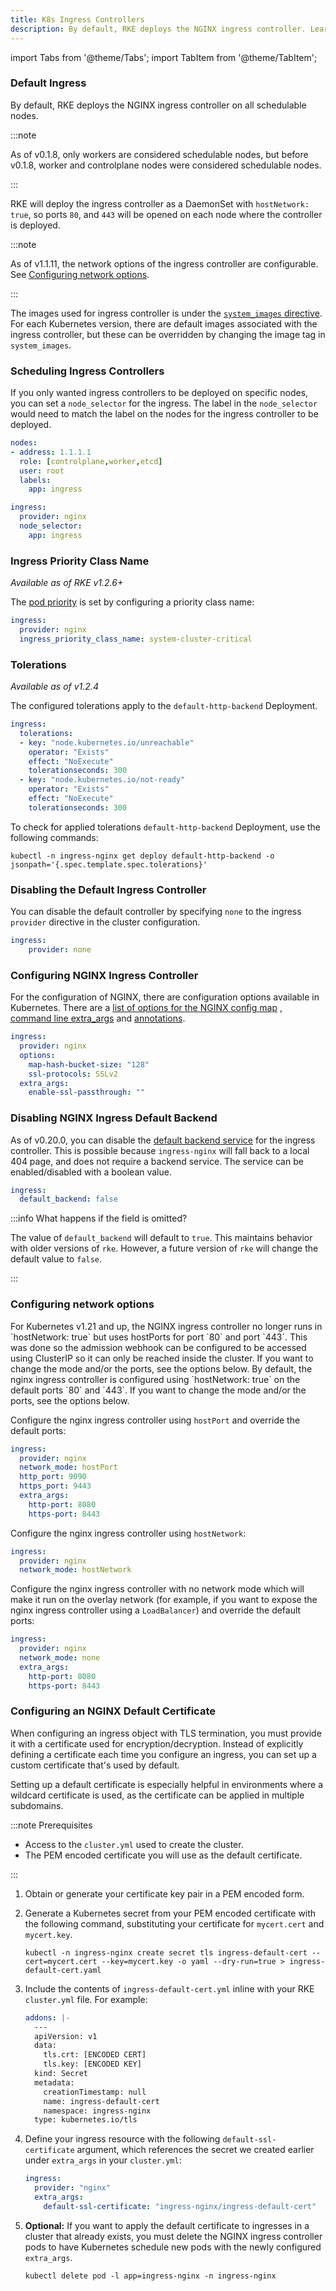 ```yaml
---
title: K8s Ingress Controllers
description: By default, RKE deploys the NGINX ingress controller. Learn how to schedule and disable default k8s ingress controllers, and how to configure NGINX controller
---
```


import Tabs from '@theme/Tabs';
import TabItem from '@theme/TabItem';

### Default Ingress

By default, RKE deploys the NGINX ingress controller on all schedulable nodes.

:::note

As of v0.1.8, only workers are considered schedulable nodes, but before v0.1.8, worker and controlplane nodes were considered schedulable nodes.

:::

RKE will deploy the ingress controller as a DaemonSet with `hostNetwork: true`, so ports `80`, and `443` will be opened on each node where the controller is deployed.

:::note

As of v1.1.11, the network options of the ingress controller are configurable. See [Configuring network options](#configuring-network-options).

:::

The images used for ingress controller is under the [`system_images` directive](config-options/system-images/). For each Kubernetes version, there are default images associated with the ingress controller, but these can be overridden by changing the image tag in `system_images`.

### Scheduling Ingress Controllers

If you only wanted ingress controllers to be deployed on specific nodes, you can set a `node_selector` for the ingress. The label in the `node_selector` would need to match the label on the nodes for the ingress controller to be deployed.

```yaml
nodes:
- address: 1.1.1.1
  role: [controlplane,worker,etcd]
  user: root
  labels:
    app: ingress

ingress:
  provider: nginx
  node_selector:
    app: ingress
```

### Ingress Priority Class Name

_Available as of RKE v1.2.6+_

The [pod priority](https://kubernetes.io/docs/concepts/configuration/pod-priority-preemption/#pod-priority) is set by configuring a priority class name:

```yaml
ingress:
  provider: nginx
  ingress_priority_class_name: system-cluster-critical
```

### Tolerations

_Available as of v1.2.4_

The configured tolerations apply to the `default-http-backend` Deployment.

```yaml
ingress:
  tolerations:
  - key: "node.kubernetes.io/unreachable"
    operator: "Exists"
    effect: "NoExecute"
    tolerationseconds: 300
  - key: "node.kubernetes.io/not-ready"
    operator: "Exists"
    effect: "NoExecute"
    tolerationseconds: 300
```

To check for applied tolerations `default-http-backend` Deployment, use the following commands:

```
kubectl -n ingress-nginx get deploy default-http-backend -o jsonpath='{.spec.template.spec.tolerations}'
```

### Disabling the Default Ingress Controller

You can disable the default controller by specifying `none` to  the ingress `provider` directive in the cluster configuration.

```yaml
ingress:
    provider: none
```
### Configuring NGINX Ingress Controller

For the configuration of NGINX, there are configuration options available in Kubernetes. There are a [list of options for the NGINX config map](https://github.com/kubernetes/ingress-nginx/blob/master/docs/user-guide/nginx-configuration/configmap.md) , [command line extra_args](https://github.com/kubernetes/ingress-nginx/blob/master/docs/user-guide/cli-arguments.md) and [annotations](https://kubernetes.github.io/ingress-nginx/user-guide/nginx-configuration/annotations/).

```yaml
ingress:
  provider: nginx
  options:
    map-hash-bucket-size: "128"
    ssl-protocols: SSLv2
  extra_args:
    enable-ssl-passthrough: ""
```

### Disabling NGINX Ingress Default Backend

As of v0.20.0, you can disable the [default backend service](https://kubernetes.github.io/ingress-nginx/user-guide/default-backend/) for the ingress controller. This is possible because `ingress-nginx` will fall back to a local 404 page, and does not require a backend service. The service can be enabled/disabled with a boolean value.

```yaml
ingress:
  default_backend: false
```

:::info What happens if the field is omitted?

The value of `default_backend` will default to `true`. This maintains behavior with older versions of `rke`. However, a future version of `rke` will change the default value to `false`.

:::

### Configuring network options

<Tabs>
<TabItem value="v1.3.x">
For Kubernetes v1.21 and up, the NGINX ingress controller no longer runs in `hostNetwork: true` but uses hostPorts for port `80` and port `443`. This was done so the admission webhook can be configured to be accessed using ClusterIP so it can only be reached inside the cluster. If you want to change the mode and/or the ports, see the options below.
</TabItem>
<TabItem value="v1.1.11 and up & v1.2.x">
By default, the nginx ingress controller is configured using `hostNetwork: true` on the default ports `80` and `443`. If you want to change the mode and/or the ports, see the options below.
</TabItem>
</Tabs>

Configure the nginx ingress controller using `hostPort` and override the default ports:

```yaml
ingress:
  provider: nginx
  network_mode: hostPort
  http_port: 9090
  https_port: 9443
  extra_args:
    http-port: 8080
    https-port: 8443
```

Configure the nginx ingress controller using `hostNetwork`:

```yaml
ingress:
  provider: nginx
  network_mode: hostNetwork
```

Configure the nginx ingress controller with no network mode which will make it run on the overlay network (for example, if you want to expose the nginx ingress controller using a `LoadBalancer`) and override the default ports:

```yaml
ingress:
  provider: nginx
  network_mode: none
  extra_args:
    http-port: 8080
    https-port: 8443
```

### Configuring an NGINX Default Certificate

When configuring an ingress object with TLS termination, you must provide it with a certificate used for encryption/decryption. Instead of explicitly defining a certificate each time you configure an ingress, you can set up a custom certificate that's used by default.

Setting up a default certificate is especially helpful in environments where a wildcard certificate is used, as the certificate can be applied in multiple subdomains.

:::note Prerequisites

- Access to the `cluster.yml` used to create the cluster.
- The PEM encoded certificate you will use as the default certificate.

:::

1. Obtain or generate your certificate key pair in a PEM encoded form.

2. Generate a Kubernetes secret from your PEM encoded certificate with the following command, substituting your certificate for `mycert.cert` and `mycert.key`.

    ```
    kubectl -n ingress-nginx create secret tls ingress-default-cert --cert=mycert.cert --key=mycert.key -o yaml --dry-run=true > ingress-default-cert.yaml
    ```
3. Include the contents of `ingress-default-cert.yml` inline with your RKE `cluster.yml` file. For example:

    ```yaml
    addons: |-
      ---
      apiVersion: v1
      data:
        tls.crt: [ENCODED CERT]
        tls.key: [ENCODED KEY]
      kind: Secret
      metadata:
        creationTimestamp: null
        name: ingress-default-cert
        namespace: ingress-nginx
      type: kubernetes.io/tls
    ```
4. Define your ingress resource with the following `default-ssl-certificate` argument, which references the secret we created earlier under `extra_args` in your `cluster.yml`:

    ```yaml
    ingress:
      provider: "nginx"
      extra_args:
        default-ssl-certificate: "ingress-nginx/ingress-default-cert"
    ```

5. **Optional:** If you want to apply the default certificate to ingresses in a cluster that already exists, you must delete the NGINX ingress controller pods to have Kubernetes schedule new pods with the newly configured `extra_args`.

    ```
    kubectl delete pod -l app=ingress-nginx -n ingress-nginx
    ```
